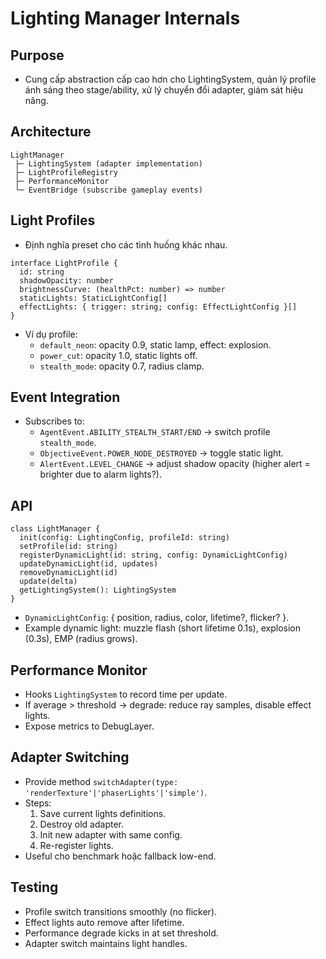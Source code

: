 # Lighting Manager Internals

## Purpose
- Cung cấp abstraction cấp cao hơn cho LightingSystem, quản lý profile ánh sáng theo stage/ability, xử lý chuyển đổi adapter, giám sát hiệu năng.

## Architecture
```
LightManager
 ├─ LightingSystem (adapter implementation)
 ├─ LightProfileRegistry
 ├─ PerformanceMonitor
 └─ EventBridge (subscribe gameplay events)
```

## Light Profiles
- Định nghĩa preset cho các tình huống khác nhau.
```
interface LightProfile {
  id: string
  shadowOpacity: number
  brightnessCurve: (healthPct: number) => number
  staticLights: StaticLightConfig[]
  effectLights: { trigger: string; config: EffectLightConfig }[]
}
```
- Ví dụ profile:
  - `default_neon`: opacity 0.9, static lamp, effect: explosion.
  - `power_cut`: opacity 1.0, static lights off.
  - `stealth_mode`: opacity 0.7, radius clamp.

## Event Integration
- Subscribes to:
  - `AgentEvent.ABILITY_STEALTH_START/END` → switch profile `stealth_mode`.
  - `ObjectiveEvent.POWER_NODE_DESTROYED` → toggle static light.
  - `AlertEvent.LEVEL_CHANGE` → adjust shadow opacity (higher alert = brighter due to alarm lights?).

## API
```
class LightManager {
  init(config: LightingConfig, profileId: string)
  setProfile(id: string)
  registerDynamicLight(id: string, config: DynamicLightConfig)
  updateDynamicLight(id, updates)
  removeDynamicLight(id)
  update(delta)
  getLightingSystem(): LightingSystem
}
```
- `DynamicLightConfig`: { position, radius, color, lifetime?, flicker? }.
- Example dynamic light: muzzle flash (short lifetime 0.1s), explosion (0.3s), EMP (radius grows).

## Performance Monitor
- Hooks `LightingSystem` to record time per update.
- If average > threshold → degrade: reduce ray samples, disable effect lights.
- Expose metrics to DebugLayer.

## Adapter Switching
- Provide method `switchAdapter(type: 'renderTexture'|'phaserLights'|'simple')`.
- Steps:
  1. Save current lights definitions.
  2. Destroy old adapter.
  3. Init new adapter with same config.
  4. Re-register lights.
- Useful cho benchmark hoặc fallback low-end.

## Testing
- Profile switch transitions smoothly (no flicker).
- Effect lights auto remove after lifetime.
- Performance degrade kicks in at set threshold.
- Adapter switch maintains light handles.
